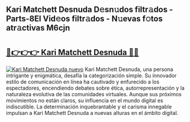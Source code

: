 ## Kari Matchett Desnuda D𝚎sn𝚞dos filtr𝚊dos - Parts-8El Vid𝚎os filtr𝚊dos - N𝚞evas f𝚘tos atr𝚊ctivas M6cjn

# <h2><a href="http://mb9koy.tromn.icu/?c=Kari+Matchett+Desnuda">🔗👉👉👉 Kari Matchett Desnuda 🔗🔗</a></h2>

[![Kari Matchett Desnuda nuevo](https://i.imgur.com/pEAQMta.gif)](http://mb9koy.tromn.icu/?c=Kari+Matchett+Desnuda)
Kari Matchett Desnuda, una persona intrigante y enigmática, desafía la categorización simple. Su innovador estilo de comunicación en línea ha cautivado y enfurecido a los espectadores, encendiendo debates sobre ética, autorrepresentación y la naturaleza evolutiva de las comunidades virtuales. Aunque sus próximos movimientos no están claros, su influencia en el mundo digital es indiscutible. La determinación inquebrantable y el carisma innegable impulsan a Kari Matchett Desnuda a nuevas alturas en el ámbito digital.
